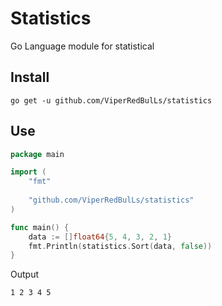 # Statistics

Go Language module for statistical

## Install
```
go get -u github.com/ViperRedBulLs/statistics
```

## Use
```go
package main

import (
    "fmt"
    
    "github.com/ViperRedBulLs/statistics"
)

func main() {
    data := []float64{5, 4, 3, 2, 1}
    fmt.Println(statistics.Sort(data, false))
}
```
Output
```
1 2 3 4 5
```